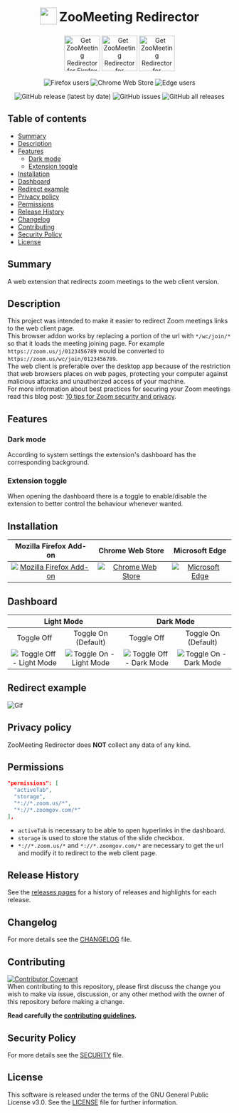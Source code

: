 <h1 align="center">
  <sub>
    <img  src="https://raw.githubusercontent.com/EdoardoTosin/ZooMeeting-Redirector/main/src/icons/256x256.png" height="38" width="38">
  </sub>
  ZooMeeting Redirector
</h1>

<p align="center">
  <a href="https://addons.mozilla.org/firefox/addon/zoomeeting-redirector">
    <img src="https://blog.mozilla.org/addons/files/2020/04/get-the-addon-fx-apr-2020.svg" alt="Get ZooMeeting Redirector for Firefox" height=80px></a>
  <a href="https://chrome.google.com/webstore/detail/zoom-web-client-redirecto/ommndciompclncigoffdnipifnfnaclj">
    <img src="https://storage.googleapis.com/chrome-gcs-uploader.appspot.com/image/WlD8wC6g8khYWPJUsQceQkhXSlv1/HRs9MPufa1J1h5glNhut.png" alt="Get ZooMeeting Redirector for Chromium" height=80px></a>
  <a href="https://microsoftedge.microsoft.com/addons/detail/kfpmepjfaolgcgabdmbpkfnicejbiggn">
    <img src="https://developer.microsoft.com/en-us/microsoft-store/badges/images/English_get-it-from-MS.png" alt="Get ZooMeeting Redirector for Microsoft Edge" height=80px></a>
</p>

<p align="center">
  <img alt="Firefox users" src="https://img.shields.io/amo/users/zoomeeting-redirector?label=Firefox%20Users&style=for-the-badge&logo=firefox"/>
  <img alt="Chrome Web Store" src="https://img.shields.io/chrome-web-store/users/ommndciompclncigoffdnipifnfnaclj?color=007ec6&label=Chrome%20Users&logo=google-chrome&style=for-the-badge">
  <img alt="Edge users" src="https://img.shields.io/badge/dynamic/json?label=Edge%20Users&style=for-the-badge&logo=microsoft-edge&query=activeInstallCount&url=https%3A%2F%2Fmicrosoftedge.microsoft.com%2Faddons%2Fgetproductdetailsbycrxid%2Fkfpmepjfaolgcgabdmbpkfnicejbiggn">
</p>
<p align="center">
  <img alt="GitHub release (latest by date)" src="https://img.shields.io/github/v/release/EdoardoTosin/ZooMeeting-Redirector?label=Latest%20Release&style=for-the-badge">
  <img alt="GitHub issues" src="https://img.shields.io/github/issues/EdoardoTosin/ZooMeeting-Redirector?style=for-the-badge"/>
  <img alt="GitHub all releases" src="https://img.shields.io/github/downloads/EdoardoTosin/ZooMeeting-Redirector/total?style=for-the-badge"/>
</p>

## Table of contents

* [Summary](#summary)
* [Description](#description)
* [Features](#features)
  * [Dark mode](#dark-mode)
  * [Extension toggle](#extension-toggle)
* [Installation](#installation)
* [Dashboard](#dashboard)
* [Redirect example](#redirect-example)
* [Privacy policy](#privacy-policy)
* [Permissions](#permissions)
* [Release History](#release-history)
* [Changelog](#changelog)
* [Contributing](#contributing)
* [Security Policy](#security-policy)
* [License](#license)

## Summary

A web extension that redirects zoom meetings to the web client version.

## Description

This project was intended to make it easier to redirect Zoom meetings links to the web client page.  
This browser addon works by replacing a portion of the url with `*/wc/join/*` so that it loads the meeting joining page. For example `https://zoom.us/j/0123456789` would be converted to `https://zoom.us/wc/join/0123456789`.  
The web client is preferable over the desktop app because of the restriction that web browsers places on web pages, protecting your computer against malicious attacks and unauthorized access of your machine.  
For more information about best practices for securing your Zoom meetings read this blog post: [10 tips for Zoom security and privacy](https://www.kaspersky.com/blog/zoom-security-ten-tips/34729).

## Features

### Dark mode

According to system settings the extension's dashboard has the corresponding background.

### Extension toggle

When opening the dashboard there is a toggle to enable/disable the extension to better control the behaviour whenever wanted.

## Installation

<table>
    <thead align="center">
        <tr>
            <th>Mozilla Firefox Add-on</th>
            <th>Chrome Web Store</th>
            <th>Microsoft Edge</th>
        </tr>
    </thead>
    <tbody align="center">
        <tr>
          <td><a href="https://addons.mozilla.org/firefox/addon/zoomeeting-redirector">
         <img alt="Mozilla Firefox Add-on" src="https://img.shields.io/amo/v/zoomeeting-redirector?label=firefox&logo=Firefox&style=for-the-badge"></a></td>
          <td><a href="https://chrome.google.com/webstore/detail/zoom-web-client-redirecto/ommndciompclncigoffdnipifnfnaclj">
          <img alt="Chrome Web Store" src="https://img.shields.io/chrome-web-store/v/ommndciompclncigoffdnipifnfnaclj?label=chrome&logo=google-chrome&style=for-the-badge"></a></td>
          <td><a href="https://microsoftedge.microsoft.com/addons/detail/kfpmepjfaolgcgabdmbpkfnicejbiggn">
       <img alt="Microsoft Edge" src="https://img.shields.io/badge/dynamic/json?label=Edge%09%09&logo=microsoft-edge&style=for-the-badge&prefix=v&query=%24.version&url=https%3A%2F%2Fmicrosoftedge.microsoft.com%2Faddons%2Fgetproductdetailsbycrxid%2Fkfpmepjfaolgcgabdmbpkfnicejbiggn"></a></td>
        </tr>
    </tbody>
</table>

## Dashboard

<table>
    <thead align="center">
        <tr>
            <th colspan=2>Light Mode</th>
            <th colspan=2>Dark Mode</th>
        </tr>
    </thead>
    <tbody align="center">
        <tr>
            <td>Toggle Off</td>
            <td>Toggle On<br>(Default)</td>
            <td>Toggle Off</td>
            <td>Toggle On<br>(Default)</td>
        </tr>
        <tr>
          <td><img alt="Toggle Off - Light Mode" src="https://raw.githubusercontent.com/EdoardoTosin/ZooMeeting-Redirector/main/assets/dashboard/off-light.png"></td>
          <td><img alt="Toggle On - Light Mode" src="https://raw.githubusercontent.com/EdoardoTosin/ZooMeeting-Redirector/main/assets/dashboard/on-light.png"></td>
          <td><img alt="Toggle Off - Dark Mode" src="https://raw.githubusercontent.com/EdoardoTosin/ZooMeeting-Redirector/main/assets/dashboard/off-dark.png"></td>
          <td><img alt="Toggle On - Dark Mode" src="https://raw.githubusercontent.com/EdoardoTosin/ZooMeeting-Redirector/main/assets/dashboard/on-dark.png"></td>
        </tr>
    </tbody>
</table>

## Redirect example

![Gif](https://raw.githubusercontent.com/EdoardoTosin/ZooMeeting-Redirector/main/assets/example/redirect_clip.gif)

## Privacy policy

ZooMeeting Redirector does **NOT** collect any data of any kind.

## Permissions

``` json
"permissions": [
  "activeTab",
  "storage",
  "*://*.zoom.us/*",
  "*://*.zoomgov.com/*"
],
```

- ``activeTab`` is necessary to be able to open hyperlinks in the dashboard.
- ``storage`` is used to store the status of the slide checkbox.  
- ``*://*.zoom.us/*`` and ``*://*.zoomgov.com/*`` are necessary to get the url and modify it to redirect to the web client page.

## Release History

See the [releases pages](https://github.com/EdoardoTosin/ZooMeeting-Redirector/releases) for a history of releases and highlights for each release.

## Changelog

For more details see the [CHANGELOG](https://github.com/EdoardoTosin/ZooMeeting-Redirector/tree/main/CHANGELOG.md) file.

## Contributing

[![Contributor Covenant](https://img.shields.io/badge/Contributor%20Covenant-2.0-4baaaa.svg?style=for-the-badge)](https://github.com/EdoardoTosin/ZooMeeting-Redirector/tree/main/CODE_OF_CONDUCT.md)  
When contributing to this repository, please first discuss the change you wish to make via issue, discussion, or any other method with the owner of this repository before making a change.

**Read carefully the [contributing guidelines](https://github.com/EdoardoTosin/ZooMeeting-Redirector/tree/main/CONTRIBUTING.md).**

## Security Policy

For more details see the [SECURITY](https://github.com/EdoardoTosin/ZooMeeting-Redirector/blob/main/SECURITY.md) file.

## License

This software is released under the terms of the GNU General Public License v3.0. See the [LICENSE](https://github.com/EdoardoTosin/ZooMeeting-Redirector/tree/main/LICENSE) file for further information.
